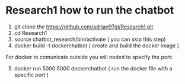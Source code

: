 # Research1 how to run the chatbot

1. git clone the https://github.com/adrian97gl/Research1.git
2. cd Research1
3. source chatbot_research/bin/activate ( you can skip this step) 
4. docker build -t dockerchatbot   ( create and build the docker image )

For docker to comunicate outside you will neded to specify the port:

5. docker run 5000:5000 dockerchatbot ( run the docker file with a specific port )
